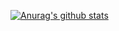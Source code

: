[![Anurag's github stats](https://github-readme-stats.vercel.app/api?username=cksgnlcjswo)](https://github.com/anuraghazra/github-readme-stats)
